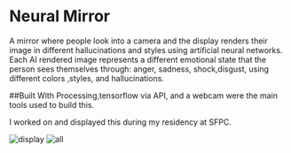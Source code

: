 # Neural Mirror 

A mirror where people look into a camera and the display renders their image in different  hallucinations and styles using artificial neural networks. Each AI rendered image represents a different emotional state that the person sees themselves through: anger, sadness, shock,disgust, using different colors ,styles, and hallucinations.  


##Built With
Processing,tensorflow via API, and a webcam were the main tools used to build this.

I worked on and displayed this during my residency at SFPC.


![display](https://d3vv6lp55qjaqc.cloudfront.net/items/3W311z1R1K3d0D1Z3T3j/FilipWolak_SFPC_0152_51471.jpg?X-CloudApp-Visitor-Id=1538022)
![all](https://d3vv6lp55qjaqc.cloudfront.net/items/2m0A2E15241J2M43102r/FilipWolak_SFPC_0149_51465.jpg?X-CloudApp-Visitor-Id=1538022)
